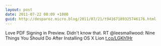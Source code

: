 ```yaml
---
layout: post
date: 2011-07-22 08:09 +1000
guid: http://desparoz.micro.blog/2011/07/21/t94167189325746176.html
---
```

Love PDF Signing in Preview. Didn't know that. RT @leesmallwood: Nine Things You Should Do After Installing OS X Lion  [t.co/LGKh1Hr](http://t.co/LGKh1Hr)
